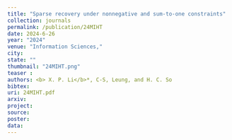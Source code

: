 ```yaml
---
title: "Sparse recovery under nonnegative and sum-to-one constraints"
collection: journals
permalink: /publication/24MIHT
date: 2024-6-26
year: "2024"
venue: "Information Sciences,"
city: 
state: ""
thumbnail: "24MIHT.png"
teaser : 
authors: <b> X. P. Li</b>*, C-S, Leung, and H. C. So
bibtex: 
uri: 24MIHT.pdf
arxiv: 
project: 
source: 
poster: 
data:
---
```


